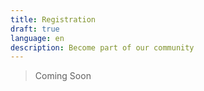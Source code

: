 ```yaml
---
title: Registration
draft: true
language: en
description: Become part of our community
---
```


<!-- @format -->
> Coming Soon
